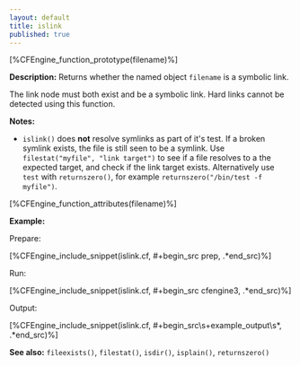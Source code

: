 ```yaml
---
layout: default
title: islink
published: true
---
```


[%CFEngine_function_prototype(filename)%]

**Description:** Returns whether the named object `filename` is a symbolic
link.

The link node must both exist and be a symbolic link. Hard links cannot
be detected using this function.

**Notes:**

- `islink()` does **not** resolve symlinks as part of it's test. If a broken
  symlink exists, the file is still seen to be a symlink. Use
  `filestat("myfile", "link target")` to see if a file resolves to a the
  expected target, and check if the link target exists. Alternatively use `test`
  with `returnszero()`, for example `returnszero("/bin/test -f myfile")`.

[%CFEngine_function_attributes(filename)%]

**Example:**

Prepare:

[%CFEngine_include_snippet(islink.cf, #\+begin_src prep, .*end_src)%]

Run:

[%CFEngine_include_snippet(islink.cf, #\+begin_src cfengine3, .*end_src)%]

Output:

[%CFEngine_include_snippet(islink.cf, #\+begin_src\s+example_output\s*, .*end_src)%]

**See also:** `fileexists()`, `filestat()`, `isdir()`, `isplain()`, `returnszero()`
